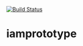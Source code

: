 [![Build Status](https://travis-ci.org/6congyao/iamprototype.svg?branch=master)](https://travis-ci.org/6congyao/iamprototype)
# iamprototype